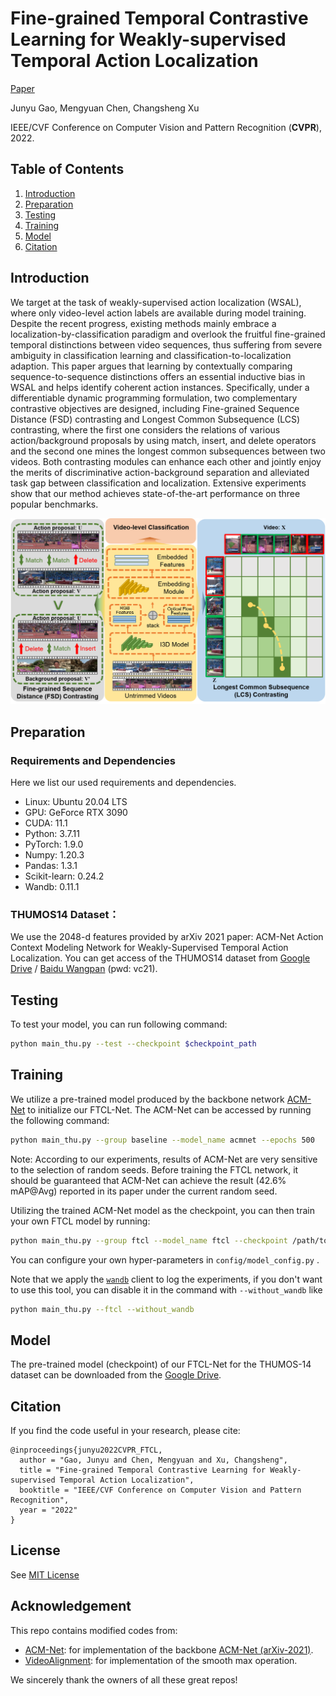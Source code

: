 # Fine-grained Temporal Contrastive Learning for Weakly-supervised Temporal Action Localization
[Paper]()

Junyu Gao, Mengyuan Chen, Changsheng Xu

IEEE/CVF Conference on Computer Vision and Pattern Recognition (**CVPR**), 2022.


## Table of Contents
1. [Introduction](#introduction)
1. [Preparation](#preparation)
1. [Testing](#testing)
1. [Training](#training)
1. [Model](#model)
1. [Citation](#citation)

## Introduction
We target at the task of weakly-supervised action localization (WSAL), where only video-level action labels are available during model training. Despite the recent progress, existing methods mainly embrace a localization-by-classification paradigm and overlook the fruitful fine-grained temporal distinctions between video sequences, thus suffering from severe ambiguity in classification learning and classification-to-localization adaption. This paper argues that learning by contextually comparing sequence-to-sequence distinctions offers an essential inductive bias in WSAL and helps identify coherent action instances. Specifically, under a differentiable dynamic programming formulation, two complementary contrastive objectives are designed, including Fine-grained Sequence Distance (FSD) contrasting and Longest Common Subsequence (LCS) contrasting, where the first one considers the relations of various action/background proposals by using match, insert, and delete operators and the second one mines the longest common subsequences between two videos. Both contrasting modules can enhance each other and jointly enjoy the merits of discriminative action-background separation and alleviated task gap between classification and localization. Extensive experiments show that our method achieves state-of-the-art performance on three popular benchmarks.

![avatar](./figs/arch.png)

## Preparation
### Requirements and Dependencies
Here we list our used requirements and dependencies.
 - Linux: Ubuntu 20.04 LTS
 - GPU: GeForce RTX 3090
 - CUDA: 11.1
 - Python: 3.7.11
 - PyTorch: 1.9.0
 - Numpy: 1.20.3
 - Pandas: 1.3.1
 - Scikit-learn: 0.24.2
 - Wandb: 0.11.1 

### THUMOS14 Dataset：

We use the 2048-d features provided by arXiv 2021 paper: ACM-Net Action Context Modeling Network for Weakly-Supervised Temporal Action Localization. You can get access of the THUMOS14 dataset from [Google Drive](https://drive.google.com/drive/folders/1C4YG01X9IIT1a568wMM8fgm4k4xTC2EQ?usp=sharing) /  [Baidu Wangpan](https://pan.baidu.com/s/1rt8szoDspzJ5SjpcjccFXg) (pwd: vc21).

## Testing

To test your model, you can run following command:

```bash
python main_thu.py --test --checkpoint $checkpoint_path
```

## Training

We utilize a pre-trained model produced by the backbone network [ACM-Net](https://github.com/ispc-lab/ACM-Net) to initialize our FTCL-Net. The ACM-Net can be accessed by running the following command:

```bash
python main_thu.py --group baseline --model_name acmnet --epochs 500
```

Note: According to our experiments, results of ACM-Net are very sensitive to the selection of random seeds. Before training the FTCL network, it should be guaranteed that ACM-Net can achieve the result (42.6% mAP@Avg) reported in its paper under the current random seed.

Utilizing the trained ACM-Net model as the checkpoint, you can then train your own FTCL model by running:

```bash
python main_thu.py --group ftcl --model_name ftcl --checkpoint /path/to/THUMOS-14/save/baseline/acmnet/THUMOS_best.pth --ftcl
```

You can configure your own hyper-parameters in `config/model_config.py` .

Note that we apply the [`wandb`](https://github.com/wandb/client) client to log the experiments, if you don't want to use this tool, you can disable it in the command with   `--without_wandb` like 

```bash
python main_thu.py --ftcl --without_wandb
```

## Model

The pre-trained model (checkpoint) of our FTCL-Net for the THUMOS-14 dataset can be downloaded from the [Google Drive](https://drive.google.com/file/d/1DDPFx0lENZuwIsdP5abARc9FVEaWy1bV/view?usp=sharing).

## Citation
If you find the code useful in your research, please cite:

    @inproceedings{junyu2022CVPR_FTCL,
      author = "Gao, Junyu and Chen, Mengyuan and Xu, Changsheng",
      title = "Fine-grained Temporal Contrastive Learning for Weakly-supervised Temporal Action Localization",
      booktitle = "IEEE/CVF Conference on Computer Vision and Pattern Recognition",
      year = "2022"
    }

## License

See [MIT License](/LICENSE)

## Acknowledgement

This repo contains modified codes from:
 - [ACM-Net](https://github.com/ispc-lab/ACM-Net): for implementation of the backbone [ACM-Net (arXiv-2021)](https://arxiv.org/abs/2104.02967).
 - [VideoAlignment](https://github.com/hadjisma/VideoAlignment): for implementation of the smooth max operation.

We sincerely thank the owners of all these great repos!